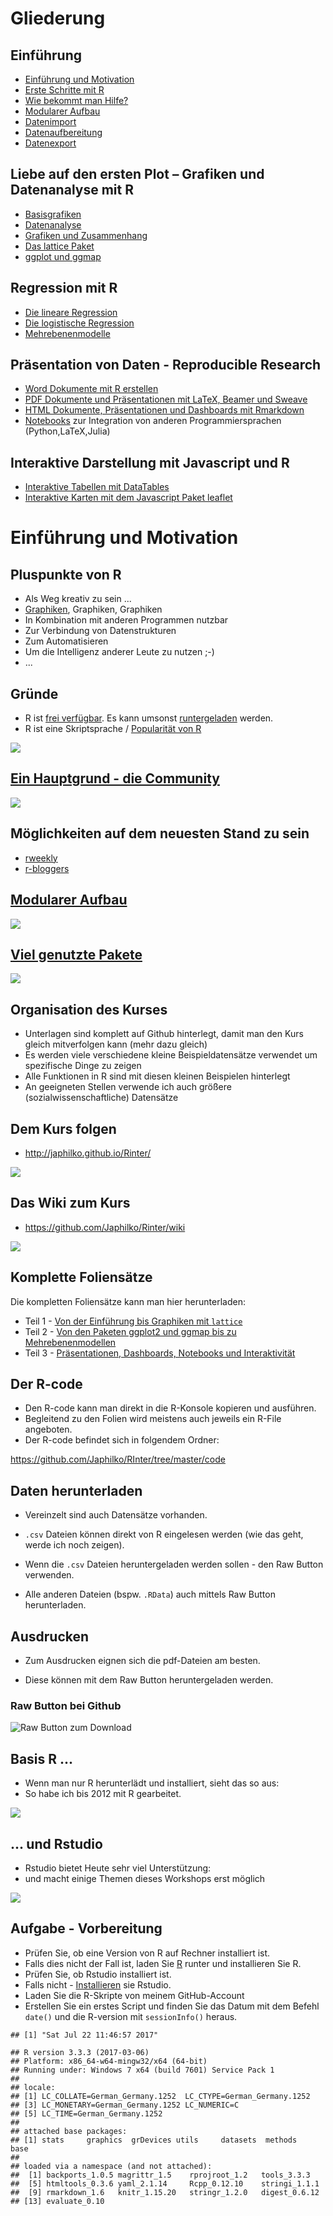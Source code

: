 Gliederung
==========

Einführung
----------

-   [Einführung und
    Motivation](https://japhilko.github.io/RSocialScience/intro/)
-   [Erste Schritte mit
    R](https://japhilko.github.io/RSocialScience/ersteSchritte)
-   [Wie bekommt man
    Hilfe?](https://japhilko.github.io/RSocialScience/hilfe/)
-   [Modularer
    Aufbau](https://japhilko.github.io/RSocialScience/Rmodular/)
-   [Datenimport](https://japhilko.github.io/RSocialScience/import/)
-   [Datenaufbereitung](https://japhilko.github.io/RSocialScience/Datenaufbereitung)
-   [Datenexport](https://japhilko.github.io/RSocialScience/export/)

Liebe auf den ersten Plot – Grafiken und Datenanalyse mit R
-----------------------------------------------------------

-   [Basisgrafiken](https://japhilko.github.io/RSocialScience/simpleGraphics/)
-   [Datenanalyse](https://japhilko.github.io/RSocialScience/Datenanalyse)
-   [Grafiken und
    Zusammenhang](https://japhilko.github.io/RSocialScience/multidimensional)
-   [Das lattice
    Paket](https://japhilko.github.io/RSocialScience/lattice)  
-   [ggplot und ggmap](https://japhilko.github.io/RSocialScience/ggplot)

Regression mit R
----------------

-   [Die lineare
    Regression](https://japhilko.github.io/RSocialScience/linreg)  
-   [Die logistische
    Regression](https://japhilko.github.io/RSocialScience/logreg)  
-   [Mehrebenenmodelle](https://japhilko.github.io/RSocialScience/multilevel/)

Präsentation von Daten - Reproducible Research
----------------------------------------------

-   [Word Dokumente mit R
    erstellen](https://japhilko.github.io/RSocialScience/r2wd)
-   [PDF Dokumente und Präsentationen mit LaTeX, Beamer und
    Sweave](https://japhilko.github.io/RSocialScience/r2pdf)
-   [HTML Dokumente, Präsentationen und Dashboards mit
    Rmarkdown](https://japhilko.github.io/RSocialScience/rmarkdown)
-   [Notebooks](https://japhilko.github.io/RSocialScience/notebooks) zur
    Integration von anderen Programmiersprachen (Python,LaTeX,Julia)

Interaktive Darstellung mit Javascript und R
--------------------------------------------

-   [Interaktive Tabellen mit
    DataTables](https://japhilko.github.io/RSocialScience/DataTables)
-   [Interaktive Karten mit dem Javascript Paket
    leaflet](https://japhilko.github.io/RSocialScience/leaflet)

Einführung und Motivation
=========================

Pluspunkte von R
----------------

-   Als Weg kreativ zu sein ...
-   [Graphiken](http://www.sr.bham.ac.uk/~ajrs/R/r-gallery.html),
    Graphiken, Graphiken
-   In Kombination mit anderen Programmen nutzbar
-   Zur Verbindung von Datenstrukturen
-   Zum Automatisieren
-   Um die Intelligenz anderer Leute zu nutzen ;-)
-   ...

Gründe
------

-   R ist [frei verfügbar](https://www.r-project.org/). Es kann umsonst
    [runtergeladen](http://www.inside-r.org/why-use-r) werden.
-   R ist eine Skriptsprache / [Popularität von
    R](http://blog.revolutionanalytics.com/popularity/)

![](http://d287f0h5fel5hu.cloudfront.net/blog/wp-content/uploads/2013/06/bar-learn-r-img11.png)

[Ein Hauptgrund - die Community](http://blog.revolutionanalytics.com/2017/06/r-community.html)
----------------------------------------------------------------------------------------------

![](https://raw.githubusercontent.com/Japhilko/Rinter/master/figure/RCommunity.PNG)

Möglichkeiten auf dem neuesten Stand zu sein
--------------------------------------------

-   [rweekly](https://rweekly.org/)
-   [r-bloggers](https://www.r-bloggers.com/)

[Modularer Aufbau](http://stats.idre.ucla.edu/r/seminars/intro/)
----------------------------------------------------------------

![](http://revolution-computing.typepad.com/.a/6a010534b1db25970b01bb086253c2970d-500wi)

[Viel genutzte Pakete](https://gallery.shinyapps.io/cran-gauge/)
----------------------------------------------------------------

![](https://github.com/Japhilko/IntroR/raw/master/2017/slides/figure/CRANdownloads.PNG)

Organisation des Kurses
-----------------------

-   Unterlagen sind komplett auf Github hinterlegt, damit man den Kurs
    gleich mitverfolgen kann (mehr dazu gleich)
-   Es werden viele verschiedene kleine Beispieldatensätze verwendet um
    spezifische Dinge zu zeigen
-   Alle Funktionen in R sind mit diesen kleinen Beispielen hinterlegt
-   An geeigneten Stellen verwende ich auch
    größere (sozialwissenschaftliche) Datensätze

Dem Kurs folgen
---------------

-   <http://japhilko.github.io/Rinter/>

![](https://raw.githubusercontent.com/Japhilko/Rinter/master/figure/RinterStartPage.PNG)

Das Wiki zum Kurs
-----------------

-   <https://github.com/Japhilko/Rinter/wiki>

![](https://raw.githubusercontent.com/Japhilko/Rinter/master/figure/WikiRinter.PNG)

Komplette Foliensätze
---------------------

Die kompletten Foliensätze kann man hier herunterladen:

-   Teil 1 - [Von der Einführung bis Graphiken mit
    `lattice`](https://github.com/Japhilko/RSocialScience/blob/master/slides/RSocialScience1.pdf)
-   Teil 2 - [Von den Paketen ggplot2 und ggmap bis zu
    Mehrebenenmodellen](https://github.com/Japhilko/RSocialScience/blob/master/slides/RSocialScience2.pdf)
-   Teil 3 - [Präsentationen, Dashboards, Notebooks und
    Interaktivität](https://github.com/Japhilko/RSocialScience/blob/master/slides/RSocialScience4.pdf)

Der R-code
----------

-   Den R-code kann man direkt in die R-Konsole kopieren und ausführen.
-   Begleitend zu den Folien wird meistens auch jeweils ein
    R-File angeboten.
-   Der R-code befindet sich in folgendem Ordner:

<https://github.com/Japhilko/RInter/tree/master/code>

Daten herunterladen
-------------------

-   Vereinzelt sind auch Datensätze vorhanden.

-   `.csv` Dateien können direkt von R eingelesen werden (wie das geht,
    werde ich noch zeigen).

-   Wenn die `.csv` Dateien heruntergeladen werden sollen - den Raw
    Button verwenden.

-   Alle anderen Dateien (bspw. `.RData`) auch mittels Raw
    Button herunterladen.

Ausdrucken
----------

-   Zum Ausdrucken eignen sich die pdf-Dateien am besten.

-   Diese können mit dem Raw Button heruntergeladen werden.

### Raw Button bei Github

![Raw Button zum
Download](https://raw.githubusercontent.com/Japhilko/GeoData/master/2016/slides/figure/GithubDownload.bmp)

Basis R ...
-----------

-   Wenn man nur R herunterlädt und installiert, sieht das so aus:
-   So habe ich bis 2012 mit R gearbeitet.

![](http://i1.wp.com/www.rensenieuwenhuis.nl/wp-content/uploads/2008/11/2-r.jpg)

... und Rstudio
---------------

-   Rstudio bietet Heute sehr viel Unterstützung:
-   und macht einige Themen dieses Workshops erst möglich

![](http://rprogramming.net/wp-content/uploads/2012/10/RStudio-Screenshot.png)

Aufgabe - Vorbereitung
----------------------

-   Prüfen Sie, ob eine Version von R auf Rechner installiert ist.
-   Falls dies nicht der Fall ist, laden Sie [R](r-project.org) runter
    und installieren Sie R.
-   Prüfen Sie, ob Rstudio installiert ist.
-   Falls nicht - [Installieren](http://www.rstudio.com/) sie Rstudio.
-   Laden Sie die R-Skripte von meinem GitHub-Account
-   Erstellen Sie ein erstes Script und finden Sie das Datum mit dem
    Befehl `date()` und die R-version mit `sessionInfo()` heraus.

<!-- -->

    ## [1] "Sat Jul 22 11:46:57 2017"

    ## R version 3.3.3 (2017-03-06)
    ## Platform: x86_64-w64-mingw32/x64 (64-bit)
    ## Running under: Windows 7 x64 (build 7601) Service Pack 1
    ## 
    ## locale:
    ## [1] LC_COLLATE=German_Germany.1252  LC_CTYPE=German_Germany.1252   
    ## [3] LC_MONETARY=German_Germany.1252 LC_NUMERIC=C                   
    ## [5] LC_TIME=German_Germany.1252    
    ## 
    ## attached base packages:
    ## [1] stats     graphics  grDevices utils     datasets  methods   base     
    ## 
    ## loaded via a namespace (and not attached):
    ##  [1] backports_1.0.5 magrittr_1.5    rprojroot_1.2   tools_3.3.3    
    ##  [5] htmltools_0.3.6 yaml_2.1.14     Rcpp_0.12.10    stringi_1.1.1  
    ##  [9] rmarkdown_1.6   knitr_1.15.20   stringr_1.2.0   digest_0.6.12  
    ## [13] evaluate_0.10
